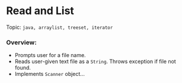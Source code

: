 # Read and List

Topic: `java, arraylist, treeset, iterator`

### Overview:

*   Prompts user for a file name.
*   Reads user-given text file as a `String`. Throws exception if file not found.
*   Implements `Scanner` object...
